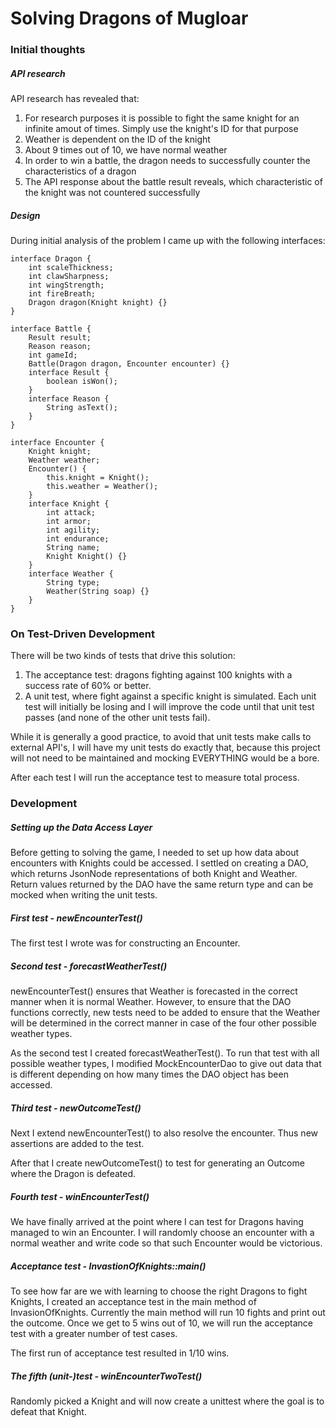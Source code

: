 # Solving Dragons of Mugloar
### Initial thoughts
##### API research
API research has revealed that:
1) For research purposes it is possible to fight the same knight for an infinite amout of times. Simply use the knight's ID for that purpose
2) Weather is dependent on the ID of the knight
3) About 9 times out of 10, we have normal weather
4) In order to win a battle, the dragon needs to successfully counter the characteristics of a dragon
5) The API response about the battle result reveals, which characteristic of the knight was not countered successfully

##### Design
During initial analysis of the problem I came up with the following interfaces:


    interface Dragon {
        int scaleThickness;
        int clawSharpness;
        int wingStrength;
        int fireBreath;
        Dragon dragon(Knight knight) {}
    }

    interface Battle {
        Result result;
        Reason reason;
        int gameId;
        Battle(Dragon dragon, Encounter encounter) {}
        interface Result {
            boolean isWon();
        }
        interface Reason {
            String asText();
        }
    }
    
    interface Encounter {
        Knight knight;
        Weather weather;
        Encounter() {
            this.knight = Knight();
            this.weather = Weather();
        }
        interface Knight {
            int attack;
            int armor;
            int agility;
            int endurance;
            String name;
            Knight Knight() {}
        }
        interface Weather {
            String type;
            Weather(String soap) {}
        }
    }

### On Test-Driven Development
There will be two kinds of tests that drive this solution:
1) The acceptance test: dragons fighting against 100 knights with a success rate of 60% or better.
2) A unit test, where fight against a specific knight is simulated. Each unit test will initially be losing and I will improve the code until that unit test passes (and none of the other unit tests fail).

While it is generally a good practice, to avoid that unit tests make calls to external API's, I will have my unit tests do exactly that, because this project will not need to be maintained and mocking EVERYTHING would be a bore.

After each test I will run the acceptance test to measure total process.

### Development
##### Setting up the Data Access Layer
Before getting to solving the game, I needed to set up how data about encounters with Knights could be accessed. I settled on creating a DAO, which returns JsonNode representations of both Knight and Weather. Return values returned by the DAO have the same return type and can be mocked when writing the unit tests.

##### First test - newEncounterTest()
The first test I wrote was for constructing an Encounter.

##### Second test - forecastWeatherTest()
newEncounterTest() ensures that Weather is forecasted in the correct manner when it is normal Weather. However, to ensure that the DAO functions correctly, new tests need to be added to ensure that the Weather will be determined in the correct manner in case of the four other possible weather types. 

As the second test I created forecastWeatherTest(). To run that test with all possible weather types, I modified MockEncounterDao to give out data that is different depending on how many times the DAO object has been accessed. 

##### Third test - newOutcomeTest()
Next I extend newEncounterTest() to also resolve the encounter. Thus new assertions are added to the test.

After that I create newOutcomeTest() to test for generating an Outcome where the Dragon is defeated.

##### Fourth test - winEncounterTest()
We have finally arrived at the point where I can test for Dragons having managed to win an Encounter. I will randomly choose an encounter with a normal weather and write code so that such Encounter would be victorious.

##### Acceptance test - InvastionOfKnights::main()
To see how far are we with learning to choose the right Dragons to fight Knights, I created an acceptance test in the main method of InvasionOfKnights. Currently the main method will run 10 fights and print out the outcome. Once we get to 5 wins out of 10, we will run the acceptance test with a greater number of test cases.

The first run of acceptance test resulted in 1/10 wins.

##### The fifth (unit-)test - winEncounterTwoTest()
Randomly picked a Knight and will now create a unittest where the goal is to defeat that Knight.
